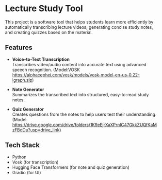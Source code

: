 # Lecture Study Tool

This project is a software tool that helps students learn more efficiently by automatically transcribing lecture videos, generating concise study notes, and creating quizzes based on the material.

## Features

- **Voice-to-Text Transcription**  
  Transcribes video/audio content into accurate text using advanced speech recognition.
  (Model:VOSK https://alphacephei.com/vosk/models/vosk-model-en-us-0.22-lgraph.zip)

- **Note Generator**  
  Summarizes the transcribed text into structured, easy-to-read study notes.

- **Quiz Generator**  
  Creates questions from the notes to help users test their understanding.
  (Model: https://drive.google.com/drive/folders/1K9eEjrXaXPrnlC47GkkZUQfKaMzFBdDu?usp=drive_link)

## Tech Stack

- Python
- Vosk (for transcription)
- Hugging Face Transformers (for note and quiz generation)
- Gradio (for UI)


